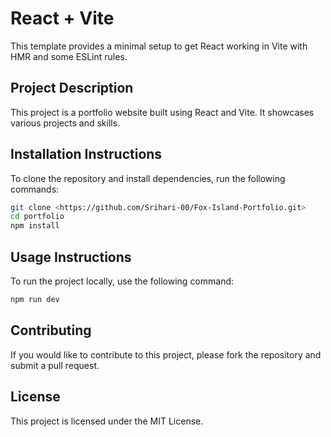 # React + Vite

This template provides a minimal setup to get React working in Vite with HMR and some ESLint rules.

## Project Description
This project is a portfolio website built using React and Vite. It showcases various projects and skills.

## Installation Instructions
To clone the repository and install dependencies, run the following commands:

```bash
git clone <https://github.com/Srihari-00/Fox-Island-Portfolio.git>
cd portfolio
npm install
```

## Usage Instructions
To run the project locally, use the following command:

```bash
npm run dev
```

## Contributing
If you would like to contribute to this project, please fork the repository and submit a pull request.

## License
This project is licensed under the MIT License.

